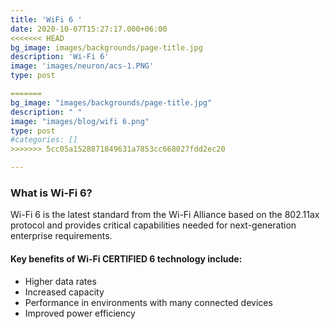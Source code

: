 ```yaml
---
title: 'WiFi 6 '
date: 2020-10-07T15:27:17.000+06:00
<<<<<<< HEAD
bg_image: images/backgrounds/page-title.jpg
description: 'Wi-Fi 6'
image: 'images/neuron/acs-1.PNG'
type: post

=======
bg_image: "images/backgrounds/page-title.jpg"
description: " "
image: "images/blog/wifi 6.png"
type: post
#categories: []
>>>>>>> 5cc05a1528871849631a7853cc668027fdd2ec20

---
```

### 

### What is Wi-Fi 6?

Wi-Fi 6 is the latest standard from the Wi-Fi Alliance based on the 802.11ax protocol and provides critical capabilities needed for next-generation enterprise requirements.

#### Key benefits of Wi-Fi CERTIFIED 6 technology include:

* Higher data rates
* Increased capacity
* Performance in environments with many connected devices
* Improved power efficiency